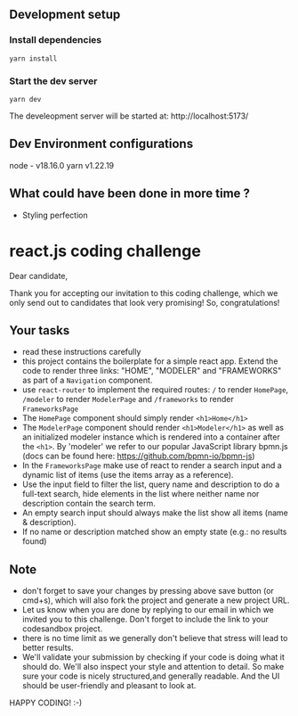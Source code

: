 <!-- @format -->

## Development setup

### Install dependencies

```
yarn install
```

### Start the dev server

```
yarn dev
```

The develeopment server will be started at: http://localhost:5173/

## Dev Environment configurations

node - v18.16.0
yarn v1.22.19

## What could have been done in more time ?

- Styling perfection

# react.js coding challenge

Dear candidate,

Thank you for accepting our invitation to this coding challenge, which we only send
out to candidates that look very promising! So, congratulations!

## Your tasks

- read these instructions carefully
- this project contains the boilerplate for a simple react app. Extend the code to render three links: "HOME", "MODELER" and "FRAMEWORKS" as part of a `Navigation` component.
- use `react-router` to implement the required routes: `/` to render `HomePage`, `/modeler` to render `ModelerPage` and `/frameworks` to render `FrameworksPage`
- The `HomePage` component should simply render `<h1>Home</h1>`
- The `ModelerPage` component should render `<h1>Modeler</h1>` as well as an initialized modeler instance which is rendered into a container after the `<h1>`. By 'modeler' we refer to our
  popular JavaScript library bpmn.js (docs can be found here: https://github.com/bpmn-io/bpmn-js)
- In the `FrameworksPage` make use of react to render a search input and a dynamic list of items (use the items array as a reference).
- Use the input field to filter the list, query name and description to do a full-text search, hide elements in the list where neither name nor description contain the search term.
- An empty search input should always make the list show all items (name & description).
- If no name or description matched show an empty state (e.g.: no results found)

## Note

- don't forget to save your changes by pressing above save button (or cmd+s), which will also fork the project and generate a new project URL.
- Let us know when you are done by replying to our email in which we invited you to this challenge. Don't forget to include the link to your codesandbox project.
- there is no time limit as we generally don't believe that stress will lead to better results.
- We'll validate your submission by checking if your code is doing what it should do.
  We'll also inspect your style and attention to detail. So make sure your code is nicely structured,and generally readable. And the UI should be user-friendly and pleasant to look at.

HAPPY CODING! :-)
